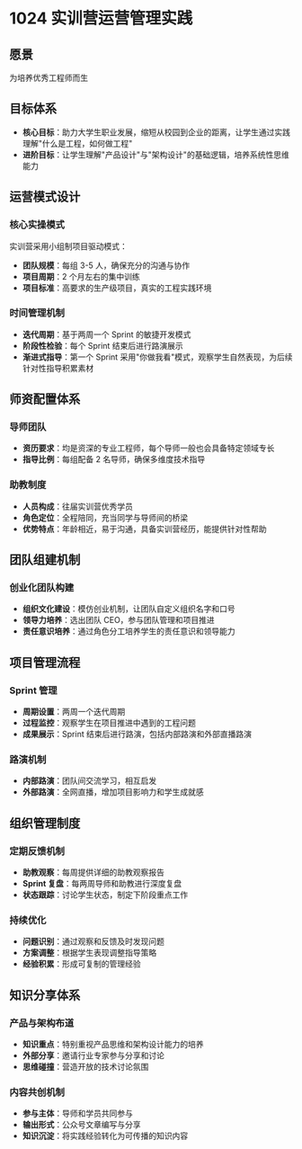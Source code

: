 # 1024 实训营运营管理实践

## 愿景
为培养优秀工程师而生

## 目标体系
- **核心目标**：助力大学生职业发展，缩短从校园到企业的距离，让学生通过实践理解"什么是工程，如何做工程"
- **进阶目标**：让学生理解"产品设计"与"架构设计"的基础逻辑，培养系统性思维能力

## 运营模式设计

### 核心实操模式
实训营采用小组制项目驱动模式：
- **团队规模**：每组 3-5 人，确保充分的沟通与协作
- **项目周期**：2 个月左右的集中训练
- **项目标准**：高要求的生产级项目，真实的工程实践环境

### 时间管理机制
- **迭代周期**：基于两周一个 Sprint 的敏捷开发模式
- **阶段性检验**：每个 Sprint 结束后进行路演展示
- **渐进式指导**：第一个 Sprint 采用"你做我看"模式，观察学生自然表现，为后续针对性指导积累素材

## 师资配置体系

### 导师团队
- **资历要求**：均是资深的专业工程师，每个导师一般也会具备特定领域专长
- **指导比例**：每组配备 2 名导师，确保多维度技术指导

### 助教制度
- **人员构成**：往届实训营优秀学员
- **角色定位**：全程陪同，充当同学与导师间的桥梁
- **优势特点**：年龄相近，易于沟通，具备实训营经历，能提供针对性帮助

## 团队组建机制

### 创业化团队构建
- **组织文化建设**：模仿创业机制，让团队自定义组织名字和口号
- **领导力培养**：选出团队 CEO，参与团队管理和项目推进
- **责任意识培养**：通过角色分工培养学生的责任意识和领导能力

## 项目管理流程

### Sprint 管理
- **周期设置**：两周一个迭代周期
- **过程监控**：观察学生在项目推进中遇到的工程问题
- **成果展示**：Sprint 结束后进行路演，包括内部路演和外部直播路演

### 路演机制
- **内部路演**：团队间交流学习，相互启发
- **外部路演**：全网直播，增加项目影响力和学生成就感

## 组织管理制度

### 定期反馈机制
- **助教观察**：每周提供详细的助教观察报告
- **Sprint 复盘**：每两周导师和助教进行深度复盘
- **状态跟踪**：讨论学生状态，制定下阶段重点工作

### 持续优化
- **问题识别**：通过观察和反馈及时发现问题
- **方案调整**：根据学生表现调整指导策略
- **经验积累**：形成可复制的管理经验

## 知识分享体系

### 产品与架构布道
- **知识重点**：特别重视产品思维和架构设计能力的培养
- **外部分享**：邀请行业专家参与分享和讨论
- **思维碰撞**：营造开放的技术讨论氛围

### 内容共创机制
- **参与主体**：导师和学员共同参与
- **输出形式**：公众号文章编写与分享
- **知识沉淀**：将实践经验转化为可传播的知识内容
